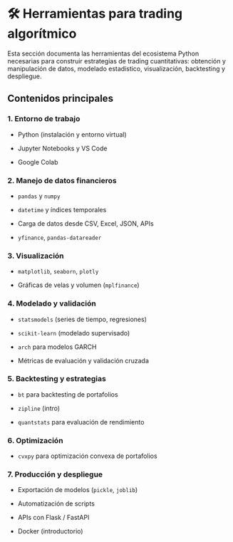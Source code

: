 # 🛠️ Herramientas para trading algorítmico

Esta sección documenta las herramientas del ecosistema Python necesarias para construir estrategias de trading cuantitativas: obtención y manipulación de datos, modelado estadístico, visualización, backtesting y despliegue.

## Contenidos principales

### 1. Entorno de trabajo

* Python (instalación y entorno virtual)

* Jupyter Notebooks y VS Code

* Google Colab

### 2. Manejo de datos financieros

* `pandas` y `numpy`

* `datetime` y índices temporales

* Carga de datos desde CSV, Excel, JSON, APIs

* `yfinance`, `pandas-datareader`

### 3. Visualización

* `matplotlib`, `seaborn`, `plotly`

* Gráficas de velas y volumen (`mplfinance`)

### 4. Modelado y validación

* `statsmodels` (series de tiempo, regresiones)

* `scikit-learn` (modelado supervisado)

* `arch` para modelos GARCH

* Métricas de evaluación y validación cruzada

### 5. Backtesting y estrategias

* `bt` para backtesting de portafolios

* `zipline` (intro)

* `quantstats` para evaluación de rendimiento

### 6. Optimización

* `cvxpy` para optimización convexa de portafolios

### 7. Producción y despliegue

* Exportación de modelos (`pickle`, `joblib`)

* Automatización de scripts

* APIs con Flask / FastAPI

* Docker (introductorio)
